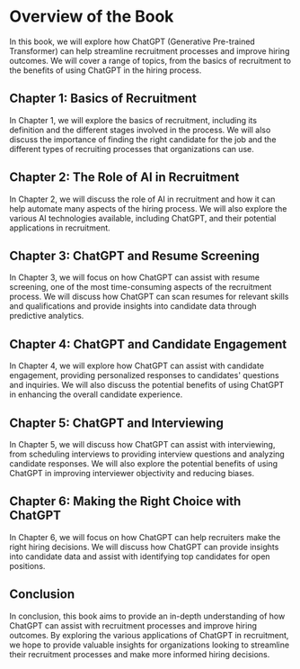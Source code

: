 Overview of the Book
==================================

In this book, we will explore how ChatGPT (Generative Pre-trained Transformer) can help streamline recruitment processes and improve hiring outcomes. We will cover a range of topics, from the basics of recruitment to the benefits of using ChatGPT in the hiring process.

Chapter 1: Basics of Recruitment
--------------------------------

In Chapter 1, we will explore the basics of recruitment, including its definition and the different stages involved in the process. We will also discuss the importance of finding the right candidate for the job and the different types of recruiting processes that organizations can use.

Chapter 2: The Role of AI in Recruitment
----------------------------------------

In Chapter 2, we will discuss the role of AI in recruitment and how it can help automate many aspects of the hiring process. We will also explore the various AI technologies available, including ChatGPT, and their potential applications in recruitment.

Chapter 3: ChatGPT and Resume Screening
---------------------------------------

In Chapter 3, we will focus on how ChatGPT can assist with resume screening, one of the most time-consuming aspects of the recruitment process. We will discuss how ChatGPT can scan resumes for relevant skills and qualifications and provide insights into candidate data through predictive analytics.

Chapter 4: ChatGPT and Candidate Engagement
-------------------------------------------

In Chapter 4, we will explore how ChatGPT can assist with candidate engagement, providing personalized responses to candidates' questions and inquiries. We will also discuss the potential benefits of using ChatGPT in enhancing the overall candidate experience.

Chapter 5: ChatGPT and Interviewing
-----------------------------------

In Chapter 5, we will discuss how ChatGPT can assist with interviewing, from scheduling interviews to providing interview questions and analyzing candidate responses. We will also explore the potential benefits of using ChatGPT in improving interviewer objectivity and reducing biases.

Chapter 6: Making the Right Choice with ChatGPT
-----------------------------------------------

In Chapter 6, we will focus on how ChatGPT can help recruiters make the right hiring decisions. We will discuss how ChatGPT can provide insights into candidate data and assist with identifying top candidates for open positions.

Conclusion
----------

In conclusion, this book aims to provide an in-depth understanding of how ChatGPT can assist with recruitment processes and improve hiring outcomes. By exploring the various applications of ChatGPT in recruitment, we hope to provide valuable insights for organizations looking to streamline their recruitment processes and make more informed hiring decisions.
